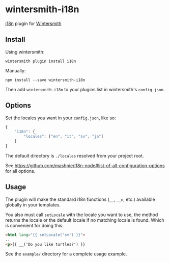 
wintersmith-i18n
================

[i18n](https://github.com/mashpie/i18n-node) plugin for [Wintersmith](https://github.com/jnordberg/wintersmith)


Install
-------

Using wintersmith:

`wintersmith plugin install i18n`

Manually:

`npm install --save wintersmith-i18n`

Then add `wintersmith-i18n` to your plugins list in wintersmith's `config.json`.


Options
-------

Set the locales you want in your `config.json`, like so:

```js
{
    "i18n": {
        "locales": ["en", "it", "sv", "ja"]
    }
}
```

The default directory is `./locales` resolved from your project root.

See <https://github.com/mashpie/i18n-node#list-of-all-configuration-options> for all options.


Usage
-----

The plugin will make the standard i18n functions (`__`, `__n`, etc.) available globally in your templates.

You also must call `setLocale` with the locale you want to use, the method returns the locale or the default locale if no matching locale is found. Which is convenient for doing this:

```html
<html lang="{{ setLocale('sv') }}">
..
<p>{{ __('Do you like turtles?') }}
```

See the `example/` directory for a complete usage example.
